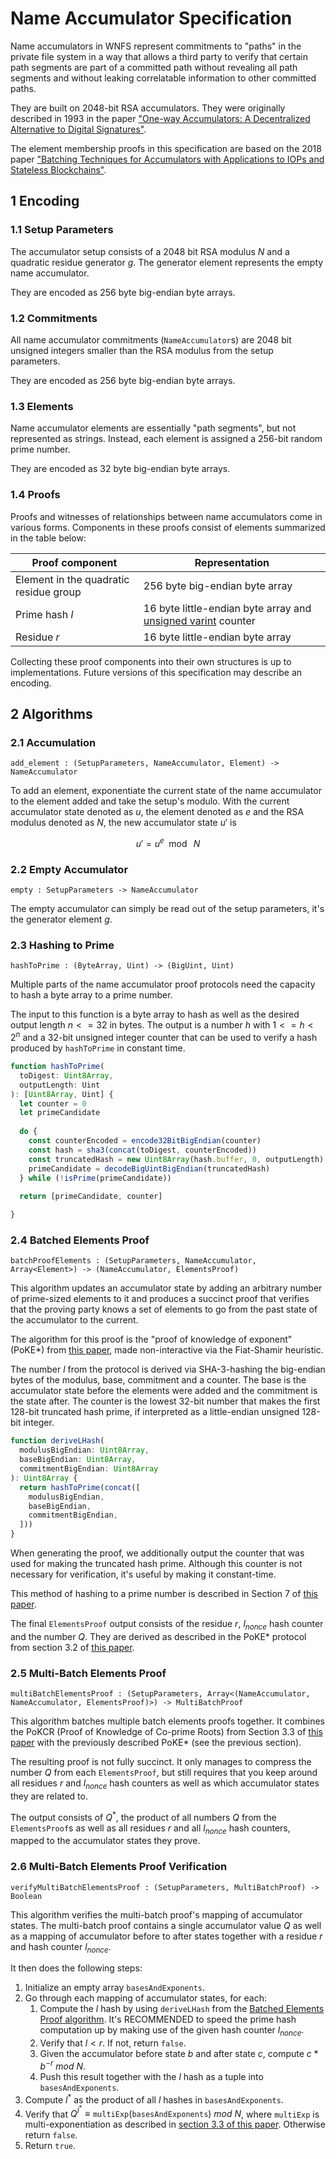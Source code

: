 # Name Accumulator Specification

Name accumulators in WNFS represent commitments to "paths" in the private file system in a way that allows a third party to verify that certain path segments are part of a committed path without revealing all path segments and without leaking correlatable information to other committed paths.

They are built on 2048-bit RSA accumulators. They were originally described in 1993 in the paper ["One-way Accumulators: A Decentralized Alternative to Digital Signatures"][RSA acc og paper].

The element membership proofs in this specification are based on the 2018 paper ["Batching Techniques for Accumulators with Applications to IOPs and Stateless Blockchains"][IOP Batching Boneh].

## 1 Encoding

### 1.1 Setup Parameters

The accumulator setup consists of a 2048 bit RSA modulus $N$ and a quadratic residue generator $g$. The generator element represents the empty name accumulator.

They are encoded as 256 byte big-endian byte arrays.

### 1.2 Commitments

All name accumulator commitments (`NameAccumulator`s) are 2048 bit unsigned integers smaller than the RSA modulus from the setup parameters.

They are encoded as 256 byte big-endian byte arrays.

### 1.3 Elements

Name accumulator elements are essentially "path segments", but not represented as strings. Instead, each element is assigned a 256-bit random prime number.

They are encoded as 32 byte big-endian byte arrays.

### 1.4 Proofs

Proofs and witnesses of relationships between name accumulators come in various forms. Components in these proofs consist of elements summarized in the table below:

| Proof component                        | Representation |
|----------------------------------------|----------------|
| Element in the quadratic residue group | 256 byte big-endian byte array |
| Prime hash $l$                         | 16 byte little-endian byte array and [unsigned varint] counter |
| Residue $r$                            | 16 byte little-endian byte array |

Collecting these proof components into their own structures is up to implementations. Future versions of this specification may describe an encoding.

## 2 Algorithms

### 2.1 Accumulation

`add_element : (SetupParameters, NameAccumulator, Element) -> NameAccumulator`

To add an element, exponentiate the current state of the name accumulator to the element added and take the setup's modulo. With the current accumulator state denoted as $u$, the element denoted as $e$ and the RSA modulus denoted as $N$, the new accumulator state $u'$ is

$$u' = u^e \mod\ N$$

### 2.2 Empty Accumulator

`empty : SetupParameters -> NameAccumulator`

The empty accumulator can simply be read out of the setup parameters, it's the generator element $g$.

### 2.3 Hashing to Prime

`hashToPrime : (ByteArray, Uint) -> (BigUint, Uint)`

Multiple parts of the name accumulator proof protocols need the capacity to hash a byte array to a prime number.

The input to this function is a byte array to hash as well as the desired output length $n <= 32$ in bytes.
The output is a number $h$ with $1 <= h < 2^n$ and a 32-bit unsigned integer counter that can be used to verify a hash produced by `hashToPrime` in constant time.

```ts
function hashToPrime(
  toDigest: Uint8Array,
  outputLength: Uint
): [Uint8Array, Uint] {
  let counter = 0
  let primeCandidate
  
  do {
    const counterEncoded = encode32BitBigEndian(counter)
    const hash = sha3(concat(toDigest, counterEncoded))
    const truncatedHash = new Uint8Array(hash.buffer, 0, outputLength)
    primeCandidate = decodeBigUintBigEndian(truncatedHash)
  } while (!isPrime(primeCandidate))
  
  return [primeCandidate, counter]

}
```

### 2.4 Batched Elements Proof

`batchProofElements : (SetupParameters, NameAccumulator, Array<Element>) -> (NameAccumulator, ElementsProof)`

This algorithm updates an accumulator state by adding an arbitrary number of prime-sized elements to it and produces a succinct proof that verifies that the proving party knows a set of elements to go from the past state of the accumulator to the current.

The algorithm for this proof is the "proof of knowledge of exponent" (PoKE*) from [this paper][IOP Batching Boneh], made non-interactive via the Fiat-Shamir heuristic.

The number $l$ from the protocol is derived via SHA-3-hashing the big-endian bytes of the modulus, base, commitment and a counter. The base is the accumulator state before the elements were added and the commitment is the state after.
The counter is the lowest 32-bit number that makes the first 128-bit truncated hash prime, if interpreted as a little-endian unsigned 128-bit integer.

```ts
function deriveLHash(
  modulusBigEndian: Uint8Array,
  baseBigEndian: Uint8Array,
  commitmentBigEndian: Uint8Array
): Uint8Array {
  return hashToPrime(concat([
    modulusBigEndian,
    baseBigEndian,
    commitmentBigEndian,
  ]))
}
```

When generating the proof, we additionally output the counter that was used for making the truncated hash prime. Although this counter is not necessary for verification, it's useful by making it constant-time.

This method of hashing to a prime number is described in Section 7 of [this paper][IOP Batching Boneh].

The final `ElementsProof` output consists of the residue $r$, $l_{nonce}$ hash counter and the number $Q$. They are derived as described in the PoKE* protocol from section 3.2 of [this paper][IOP Batching Boneh].

### 2.5 Multi-Batch Elements Proof

`multiBatchElementsProof : (SetupParameters, Array<(NameAccumulator, NameAccumulator, ElementsProof)>) -> MultiBatchProof`

This algorithm batches multiple batch elements proofs together. It combines the PoKCR (Proof of Knowledge of Co-prime Roots) from Section 3.3 of [this paper][IOP Batching Boneh] with the previously described PoKE* (see the previous section).

The resulting proof is not fully succinct. It only manages to compress the number $Q$ from each `ElementsProof`, but still requires that you keep around all residues $r$ and $l_{nonce}$ hash counters as well as which accumulator states they are related to.

The output consists of $Q^*$, the product of all numbers $Q$ from the `ElementsProof`s as well as all residues $r$ and all $l_{nonce}$ hash counters, mapped to the accumulator states they prove.

### 2.6 Multi-Batch Elements Proof Verification

`verifyMultiBatchElementsProof : (SetupParameters, MultiBatchProof) -> Boolean`

This algorithm verifies the multi-batch proof's mapping of accumulator states. The multi-batch proof contains a single accumulator value $Q$ as well as a mapping of accumulator before to after states together with a residue $r$ and hash counter $l_{nonce}$.

It then does the following steps:
1. Initialize an empty array `basesAndExponents`.
2. Go through each mapping of accumulator states, for each:
   1. Compute the $l$ hash by using `deriveLHash` from the [Batched Elements Proof algorithm](#24-Batched-Elements-Proof). It's RECOMMENDED to speed the prime hash computation up by making use of the given hash counter $l_{nonce}$.
   2. Verify that $l < r$. If not, return `false`.
   3. Given the accumulator before state $b$ and after state $c$, compute $c * b^{-r}\ mod\ N$.
   4. Push this result together with the $l$ hash as a tuple into `basesAndExponents`.
3. Compute $l^*$ as the product of all $l$ hashes in `basesAndExponents`.
4. Verify that $Q^{l^*} \equiv \mathtt{multiExp}(\mathtt{basesAndExponents})\ mod\ N$, where `multiExp` is multi-exponentiation as described in [section 3.3 of this paper][IOP Batching Boneh]. Otherwise return `false`.
5. Return `true`.

[RSA acc og paper]: https://link.springer.com/content/pdf/10.1007/3-540-48285-7_24.pdf
[IOP Batching Boneh]: https://eprint.iacr.org/2018/1188.pdf
[unsigned varint]: https://github.com/multiformats/unsigned-varint
